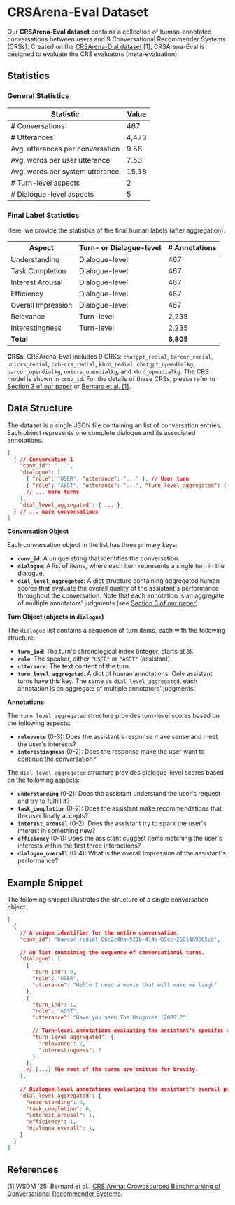 # CRSArena-Eval Dataset

Our **CRSArena-Eval dataset** contains a collection of human-annotated conversations between users and 9 Conversational Recommender Systems (CRSs). Created on the [CRSArena-Dial dataset](https://github.com/iai-group/crsarena-dial) [1], CRSArena-Eval is designed to evaluate the CRS evaluators (meta-evaluation).

## Statistics

### General Statistics
| Statistic                     | Value  |
|-------------------------------|--------|
| # Conversations                 | 467    |
| # Utterances                    | 4,473  |
| Avg. utterances per conversation | 9.58   |
| Avg. words per user utterance | 7.53   |
| Avg. words per system utterance | 15.18  |
| # Turn-level aspects            | 2      |
| # Dialogue-level aspects        | 5      |


### Final Label Statistics

Here, we provide the statistics of the final human labels (after aggregation).

| Aspect   | Turn- or Dialogue-level | # Annotations |
|---------|------------------------|---------------|
| Understanding | Dialogue-level         | 467           |
| Task Completion | Dialogue-level         | 467           |
| Interest Arousal | Dialogue-level         | 467           |
| Efficiency | Dialogue-level         | 467           |
| Overall Impression | Dialogue-level         | 467           |
| Relevance | Turn-level             | 2,235         |
| Interestingness | Turn-level             | 2,235         |
| **Total**   |                        | **6,805**     |



**CRSs**: CRSArena-Eval includes 9 CRSs: `chatgpt_redial`, `barcor_redial`, `unicrs_redial`, `crb-crs_redial`, `kbrd_redial`, `chatgpt_opendialkg`, `barcor_opendialkg`, `unicrs_opendialkg`, and `kbrd_opendialkg`. The CRS model is shown in `conv_id`. For the details of these CRSs, please refer to [Section 3 of our paper](https://arxiv.org/abs/2506.00314) or [Bernard et al. [1]](https://dl.acm.org/doi/10.1145/3701551.3704120).



## Data Structure

The dataset is a single JSON file containing an list of conversation entries. Each object represents one complete dialogue and its associated annotations.

```json
[
  { // Conversation 1
    "conv_id": "...",
    "dialogue": [
      { "role": "USER", "utterance": "..." }, // User turn
      { "role": "ASST", "utterance": "...", "turn_level_aggregated": {} }, // Only assistant turns have annotations
      // ... more turns
    ],
    "dial_level_aggregated": { ... }
  } // ... more conversations
]
```

**Conversation Object**

Each conversation object in the list has three primary keys:

*   **`conv_id`**: A unique string that identifies the conversation.
*   **`dialogue`**: A list of items, where each item represents a single turn in the dialogue.
*   **`dial_level_aggregated`**: A dict structure containing aggregated human scores that evaluate the overall quality of the assistant's performance throughout the conversation. Note that each annotation is an aggregate of multiple annotators' judgments (see [Section 3 of our paper](https://arxiv.org/abs/2506.00314)).

**Turn Object (objects in `dialogue`)**

The `dialogue` list contains a sequence of turn items, each with the following structure:

*   **`turn_ind`**: The turn's chronological index (integer, starts at `0`).
*   **`role`**: The speaker, either `"USER"` or `"ASST"` (assistant).
*   **`utterance`**: The text content of the turn.
*   **`turn_level_aggregated`**: A dict of human annotations. Only assistant turns have this key. The same as `dial_level_aggregated`, each annotation is an aggregate of multiple annotators' judgments.

**Annotations**

The `turn_level_aggregated` structure provides turn-level scores based on the following aspects:
*   **`relevance`** (0-3): Does the assistant's response make sense and meet the user's interests?
*   **`interestingness`** (0-2): Does the response make the user want to continue the conversation?

The `dial_level_aggregated` structure provides dialogue-level scores based on the following aspects:
*   **`understanding`** (0-2): Does the assistant understand the user's request and try to fulfill it?
*   **`task_completion`** (0-2): Does the assistant make recommendations that the user finally accepts?
*   **`interest_arousal`** (0-2): Does the assistant try to spark the user's interest in something new?
*   **`efficiency`** (0-1): Does the assistant suggest items matching the user's interests within the first three interactions?
*   **`dialogue_overall`** (0-4): What is the overall impression of the assistant's performance?

## Example Snippet

The following snippet illustrates the structure of a single conversation object.

```json
[
  {
    // A unique identifier for the entire conversation.
    "conv_id": "barcor_redial_06c2c40a-921b-414a-85cc-2501469605cd",
    
    // An list containing the sequence of conversational turns.
    "dialogue": [
      {
        "turn_ind": 0,
        "role": "USER",
        "utterance": "Hello I need a movie that will make me laugh"
      },
      {
        "turn_ind": 1,
        "role": "ASST",
        "utterance": "Have you seen The Hangover (2009)?",
        
        // Turn-level annotations evaluating the assistant's specific response.
        "turn_level_aggregated": {
          "relevance": 2,
          "interestingness": 2
        }
      },
      // [...] The rest of the turns are omitted for brevity.
    ],
    
    // Dialogue-level annotations evaluating the assistant's overall performance.
    "dial_level_aggregated": {
      "understanding": 0,
      "task_completion": 0,
      "interest_arousal": 1,
      "efficiency": 1,
      "dialogue_overall": 1,
    }
  }
]
```

## References
[1] WSDM '25: Bernard et al., [CRS Arena: Crowdsourced Benchmarking of Conversational Recommender Systems](https://dl.acm.org/doi/10.1145/3701551.3704120).